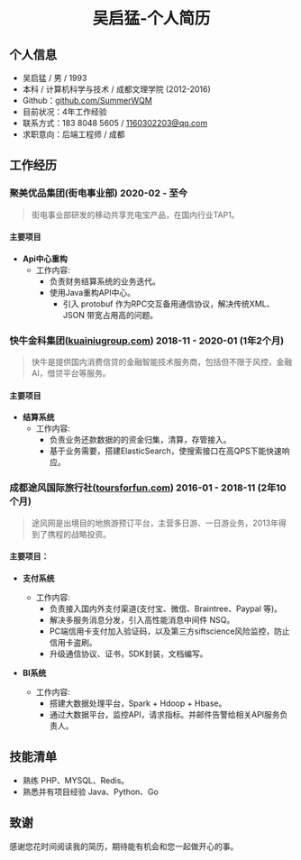 # <center>吴启猛-个人简历</center>

## 个人信息
- 吴启猛 / 男 / 1993
- 本科 / 计算机科学与技术 / 成都文理学院 (2012-2016)
- Github：[github.com/SummerWQM](https://github.com/SummerWQM)
- 目前状况：4年工作经验
- 联系方式：183 8048 5605 / 1160302203@qq.com
- 求职意向：后端工程师 / 成都


## 工作经历

### 聚美优品集团(街电事业部) 2020-02 - 至今
> 街电事业部研发的移动共享充电宝产品，在国内行业TAP1。

#### 主要项目

- **Api中心重构**
    - 工作内容:
        - 负责财务结算系统的业务迭代。
        - 使用Java重构API中心。
           - 引入 protobuf 作为RPC交互备用通信协议，解决传统XML、JSON 带宽占用高的问题。

### 快牛金科集团([kuainiugroup.com](https://kuainiugroup.com)) 2018-11 - 2020-01 (1年2个月)
> 快牛是提供国内消费信贷的金融智能技术服务商，包括但不限于风控，金融AI，借贷平台等服务。

#### 主要项目

- **结算系统**
    - 工作内容:
        - 负责业务还款数据的的资金归集，清算，存管接入。 
        - 基于业务需要，搭建ElasticSearch，使搜索接口在高QPS下能快速响应。

### 成都途风国际旅行社([toursforfun.com](https://cn.toursforfun.com)) 2016-01 - 2018-11 (2年10个月)
> 途风网是出境目的地旅游预订平台，主营多日游、一日游业务，2013年得到了携程的战略投资。

#### 主要项目：

- **支付系统**
    - 工作内容:
        - 负责接入国内外支付渠道(支付宝、微信、Braintree、Paypal 等)。
        - 解决多服务消息分发，引入高性能消息中间件 NSQ。
        - PC端信用卡支付加入验证码，以及第三方siftscience风险监控，防止信用卡盗刷。
        - 升级通信协议、证书，SDK封装，文档编写。

- **BI系统**
    - 工作内容:
        - 搭建大数据处理平台，Spark + Hdoop + Hbase。
        - 通过大数据平台，监控API，请求指标。并邮件告警给相关API服务负责人。

## 技能清单
- 熟练 PHP、MYSQL、Redis。
- 熟悉并有项目经验 Java、Python、Go

## 致谢
感谢您花时间阅读我的简历，期待能有机会和您一起做开心的事。

